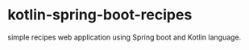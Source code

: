 # kotlin-spring-boot-recipes

simple recipes web application using Spring boot and Kotlin language.

